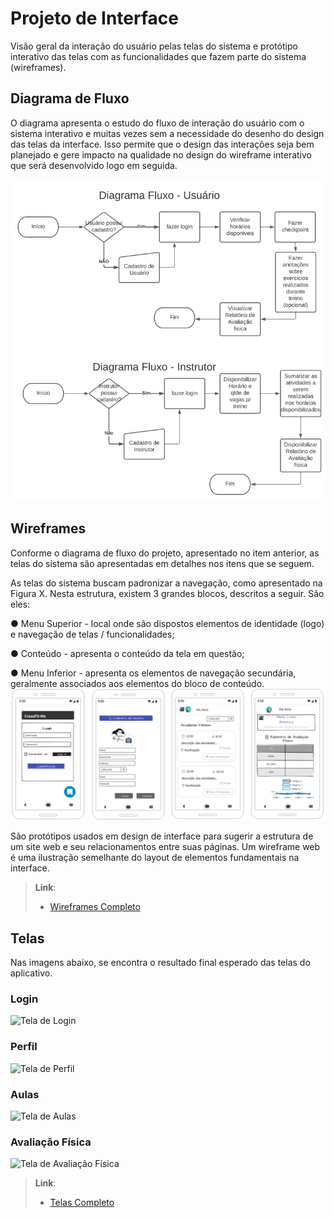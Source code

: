 # Projeto de Interface

Visão geral da interação do usuário pelas telas do sistema e protótipo interativo das telas com as funcionalidades que fazem parte do sistema (wireframes).

## Diagrama de Fluxo

O diagrama apresenta o estudo do fluxo de interação do usuário com o sistema interativo e muitas vezes sem a necessidade do desenho do design das telas da interface. Isso permite que o design das interações seja bem planejado e gere impacto na qualidade no design do wireframe interativo que será desenvolvido logo em seguida.

![Exemplo de Diagrama de Fluxo](img/DiagramaFluxoCrossfitme.PNG)

## Wireframes

Conforme o diagrama de fluxo do projeto, apresentado no item anterior, as telas do sistema são apresentadas em detalhes nos itens que se seguem.

As telas do sistema buscam padronizar a navegação, como apresentado na Figura X. Nesta estrutura, existem 3 grandes blocos, descritos a seguir. São eles:

● Menu Superior - local onde são dispostos elementos de identidade (logo) e navegação de telas / funcionalidades;

● Conteúdo - apresenta o conteúdo da tela em questão;

● Menu Inferior - apresenta os elementos de navegação secundária, geralmente associados aos elementos do bloco de conteúdo.  
![Exemplo de Wireframe](img/WireframeCrossfitme.PNG)

São protótipos usados em design de interface para sugerir a estrutura de um site web e seu relacionamentos entre suas páginas. Um wireframe web é uma ilustração semelhante do layout de elementos fundamentais na interface.

> **Link**:
>
> -   [Wireframes Completo](https://wireframepro.mockflow.com/view/crossfitme)

## Telas

Nas imagens abaixo, se encontra o resultado final esperado das telas do aplicativo.

### Login

![Tela de Login](img/Tela_Login.png)

### Perfil

![Tela de Perfil](img/Tela_Perfil.png)

### Aulas

![Tela de Aulas](img/Tela_Aulas.png)

### Avaliação Física

![Tela de Avaliação Física](img/Tela_Avaliacao.png)

> **Link**:
>
> -   [Telas Completo](https://www.figma.com/file/DiGiQW5vvrzUdnCab59KmP/CrossFitMe?node-id=217%3A2)
